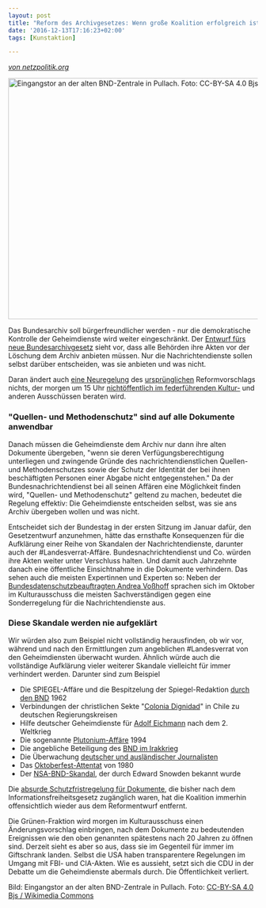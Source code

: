```yaml
---
layout: post
title: "Reform des Archivgesetzes: Wenn große Koalition erfolgreich ist, wird #Landesverrat nie ganz aufgeklärt"
date: '2016-12-13T17:16:23+02:00'
tags: [Kunstaktion]

---
```

<em><a href="https://netzpolitik.org/2016/reform-des-archivgesetzes-wenn-grosse-koalition-erfolgreich-ist-wird-landesverrat-nie-ganz-aufgeklaert/">von netzpolitik.org</a></em>


<a href="https://netzpolitik.org/wp-upload/2016/09/bnd-eingangstor-pullach.jpg"><img src="https://netzpolitik.org/wp-upload/2016/09/bnd-eingangstor-pullach-730x487.jpg" alt="Eingangstor an der alten BND-Zentrale in Pullach. Foto: CC-BY-SA 4.0 Bjs / Wikimedia Commons" width="730" height="487" class="size-large wp-image-131359" /></a> 

Das Bundesarchiv soll bürgerfreundlicher werden - nur die demokratische Kontrolle der Geheimdienste wird weiter eingeschränkt. Der <a href="http://dipbt.bundestag.de/dip21/btd/18/096/1809633.pdf">Entwurf fürs neue Bundesarchivgesetz</a> sieht vor, dass alle Behörden ihre Akten vor der Löschung dem Archiv anbieten müssen. Nur die Nachrichtendienste sollen selbst darüber entscheiden, was sie anbieten und was nicht. 

Daran ändert auch <a href="https://netzpolitik.org/wp-upload/2016/12/bt-archivanders.pdf">eine Neuregelung</a> des <a href="https://netzpolitik.org/2016/geheimdienste-noch-geheimer-novelle-des-archivgesetzes-schwaecht-informationsfreiheit/">ursprünglichen</a> Reformvorschlags nichts, der morgen um 15 Uhr <a href="https://www.bundestag.de/blob/484100/3d1759e7b2d5377265cfab46d7e4fd3e/a22_to74-data.pdf">nichtöffentlich im federführenden Kultur-</a> und anderen Ausschüssen beraten wird.

<h3>"Quellen- und Methodenschutz" sind auf alle Dokumente anwendbar</h3>

Danach müssen die Geheimdienste dem Archiv nur dann ihre alten Dokumente übergeben, "wenn sie deren Verfügungsberechtigung unterliegen und zwingende Gründe des nachrichtendienstlichen Quellen- und Methodenschutzes sowie der Schutz der Identität der bei ihnen beschäftigten Personen einer Abgabe nicht entgegenstehen." Da der Bundesnachrichtendienst bei all seinen Affären eine Möglichkeit finden wird, "Quellen- und Methodenschutz" geltend zu machen, bedeutet die Regelung effektiv: Die Geheimdienste entscheiden selbst, was sie ans Archiv übergeben wollen und was nicht.

Entscheidet sich der Bundestag in der ersten Sitzung im Januar dafür, den Gesetzentwurf anzunehmen, hätte das ernsthafte Konsequenzen für die Aufklärung einer Reihe von Skandalen der Nachrichtendienste, darunter auch der #Landesverrat-Affäre. Bundesnachrichtendienst und Co. würden ihre Akten weiter unter Verschluss halten. Und damit auch Jahrzehnte danach eine öffentliche Einsichtnahme in die Dokumente verhindern. Das sehen auch die meisten Expertinnen und Experten so: Neben der <a href="https://www.bundestag.de/blob/476206/7b8f9c523e48fa30cd3cf0c9a7293530/vosshoff-data.pdf">Bundesdatenschutzbeauftragten Andrea Voßhoff</a> sprachen sich im Oktober im Kulturausschuss die meisten Sachverständigen gegen eine Sonderregelung für die Nachrichtendienste aus.

<h3>Diese Skandale werden nie aufgeklärt</h3>

Wir würden also zum Beispiel nicht vollständig herausfinden, ob wir vor, während und nach den Ermittlungen zum angeblichen #Landesverrat von den Geheimdiensten überwacht wurden. Ähnlich würde auch die vollständige Aufklärung vieler weiterer Skandale vielleicht für immer verhindert werden. Darunter sind zum Beispiel

- Die SPIEGEL-Affäre und die Bespitzelung der Spiegel-Redaktion [durch den BND](http://www.djv.de/startseite/service/blogs-und-intranet/djv-blog/detail/article/bundesverwaltungsgericht-will-unterlagen-von-bnd.html) 1962
- Verbindungen der christlichen Sekte "[Colonia Dignidad](https://de.wikipedia.org/wiki/Colonia_Dignidad#Kontakte_zu_deutschen_Regierungskreisen)" in Chile zu deutschen Regierungskreisen
- Hilfe deutscher Geheimdienste für [Adolf Eichmann](http://www.gabyweber.com/index.php/de/prozesse/46-bundesnachrichtendienst-bnd-adolf-eichmann-ab-2008) nach dem 2. Weltkrieg
- Die sogenannte [Plutonium-Affäre](https://de.wikipedia.org/wiki/Plutonium-Aff%C3%A4re) 1994
- Die angebliche Beteiligung des [BND im Irakkrieg](https://de.wikipedia.org/wiki/Bundesnachrichtendienst#Irak-Aff.C3.A4re)
- Die Überwachung [deutscher und ausländischer Journalisten](https://de.wikipedia.org/wiki/Journalisten-Skandal)
- Das [Oktoberfest-Attentat](https://de.wikipedia.org/wiki/Oktoberfestattentat#Hinweise_auf_m.C3.B6gliche_Mitt.C3.A4ter) von 1980
- Der [NSA-BND-Skandal](https://de.wikipedia.org/wiki/Globale_%C3%9Cberwachungs-_und_Spionageaff%C3%A4re), der durch Edward Snowden bekannt wurde


Die <a href="https://netzpolitik.org/2016/geheimdienste-noch-geheimer-novelle-des-archivgesetzes-schwaecht-informationsfreiheit/">absurde Schutzfristregelung für Dokumente</a>, die bisher nach dem Informationsfreiheitsgesetz zugänglich waren, hat die Koalition immerhin offensichtlich wieder aus dem Reformentwurf entfernt. 

Die Grünen-Fraktion wird morgen im Kulturausschuss einen Änderungsvorschlag einbringen, nach dem Dokumente zu bedeutenden Ereignissen wie den oben genannten spätestens nach 20 Jahren zu öffnen sind. Derzeit sieht es aber so aus, dass sie im Gegenteil für immer im Giftschrank landen. Selbst die USA haben transparentere Regelungen im Umgang mit FBI- und CIA-Akten. Wie es aussieht, setzt sich die CDU in der Debatte um die Geheimdienste abermals durch. Die Öffentlichkeit verliert.

Bild: Eingangstor an der alten BND-Zentrale in Pullach. Foto: <a href="https://creativecommons.org/licenses/by-sa/4.0/deed.en">CC-BY-SA 4.0</a> <a href="https://commons.wikimedia.org/wiki/File:BND-Pullach-bjs150628-05.jpg">Bjs / Wikimedia Commons</a>
